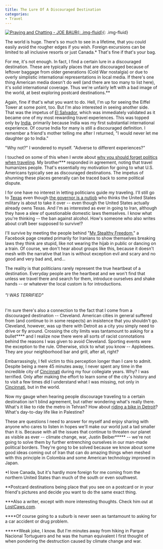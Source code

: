```yaml
---
title: The Lure Of A Discouraged Destination
categories:
- Travel
---
```


[![Praying and Chatting - JOE BAUR](https://withoutapath.com/wp-content/uploads/2015/05/Praying-and-Chatting-JOE-BAUR-1024x768.jpg){: .img-fluid}](https://withoutapath.com/wp-content/uploads/2015/05/Praying-and-Chatting-JOE-BAUR.jpg){: .img-fluid}

The world is huge. There's so much to see in a lifetime, that you could easily avoid the rougher edges if you wish. Foreign excursions can be limited to all inclusive resorts or just Canada.* That's fine if that's your bag.

For me, it's not enough. In fact, I find a certain lure in a discouraged destination. These are typically places that are discouraged because of leftover baggage from older generations (Cold War nostalgia) or due to overly simplistic international representations in local media. If there's one thing American media doesn't do well (and there are too many to list here), it's solid international coverage. Thus we're unfairly left with a bad image of the world, at best exploring postcard destinations.**<!-- more -->

Again, fine if that's what you want to do. Hell, I'm up for seeing the Eiffel Tower at some point, too. But I'm also interested in seeing another side. That was the impetus of [El Salvador](https://withoutapath.com/el-salvador-santa-tecla/), which was immediately validated as it became one of my most rewarding travel experiences. This was topped only by [India](https://withoutapath.com/category/travel/international/asia/india/), primarily because India was my first substantial international experience. Of course India for many is still a discouraged definition. I remember a friend's mother telling me after I returned, "I would never let me daughter go to India."

"Why not?" I wondered to myself. "Adverse to different experiences?"

I touched on some of this when I wrote about [why you should forget politics when traveling](https://withoutapath.com/politics-and-traveling/). My brother*** responded in agreement, noting that travel humanizes people. That's essentially my motivation for going to what U.S. Americans typically see as discouraged destinations. The impetus of shunning these places generally can be traced back to some political dispute.

I for one have no interest in letting politicians guide my traveling. I'll still go to [Texas](https://withoutapath.com/category/travel/north-america/united-states/texas/) even though [the governor is a nutjob](http://www.bbc.co.uk/news/world-us-canada-32601830) who thinks the United States military is about to take it over -- even though the United States actually already owns Texas. And I'm as interested as ever in going to Iran, although they have a slew of questionable domestic laws themselves. I know what you're thinking -- the ban against alcohol. How's someone who also writes about craft beer supposed to survive!?

I'll survive by meeting the people behind "[My Stealthy Freedom](https://www.facebook.com/StealthyFreedom)," a Facebook page created primarily for Iranians to show themselves breaking laws they think are stupid, like not wearing the hijab in public or dancing on a train. Of course, we don't hear about groups like this, because it doesn't mesh with the narrative that Iran is without exception evil and scary and no good and very bad and, and...

The reality is that politicians rarely represent the true heartbeat of a destination. Everyday people are the heartbeat and we won't find that unless we travel there and search for them, introduce ourselves and shake hands -- or whatever the local custom is for introductions.

###### "I WAS TERRIFIED"

I'm sure there's also a connection to the fact that I come from a discouraged destination -- Cleveland. American cities in general suffered from (and continue to in some respects) an insistence that you shouldn't go. Cleveland, however, was up there with Detroit as a city you simply need to drive or fly around. Crossing the city limits was tantamount to asking for a bullet**** and I realize now there were all sorts of racist connotations behind the reasons I was given to avoid Cleveland. Sporting events were the exception to the rule. Otherwise, stick to what you know -- Applebees. They are your neighborhood bar and grill, after all, right?

Embarrassingly, I fell victim to this perception longer than I care to admit. Despite being a mere 45 minutes away, I never spent any time in the incredible city of [Cincinnati](http://www.craftbeer.com/craft-beer-muses/new-urbanism-fueling-cincinnati-craft-brewing) during my four collegiate years. Why? I was terrified. Only after making the effort to learn some of the city's history and to visit a few times did I understand what I was missing, not only in [Cincinnati](https://withoutapath.com/cincinnati-travel/), but in the world.

Now my gauge when hearing people discourage traveling to a certain destination isn't blind agreement, but rather wondering what's really there. What's it like to ride the metro in Tehran? How about [riding a bike in Detroit](http://bbc.com/travel/feature/20140821-cycling-detroit-makes-too-much-sense-to-ignore/)? What's day-to-day life like in Palestine?

These are questions I need to answer for myself and enjoy sharing with anyone who cares to listen in hopes we'll make our world just a tad smaller than it is. Because with all the issues that continue to threaten our planet as visible as ever -- climate change, war, Justin Beiber***** -- we're not going to solve them by further entrenching ourselves in our man-made political borders. They're gong to be solved because we know about some good ideas coming out of Iran that can do amazing things when meshed with this principle in Colombia and some American technology improved in Japan.

*I love Canada, but it's hardly more foreign for me coming from the northern United States than much of the south or even southwest.

**Postcard destinations being place that you see on a postcard or in your friend's pictures and decide you want to do the same exact thing.

***Also a writer, except with more interesting thoughts. Check him out at [LostCaws.com](http://www.lostcaws.com/).

****Of course going to a suburb is never seen as tantamount to asking for a car accident or drug problem.

*****Weak joke, I know. But I'm minutes away from hiking in Parque Nacional Tortuguero and he was the human equivalent I first thought of when pondering the destruction caused by climate change and war.
